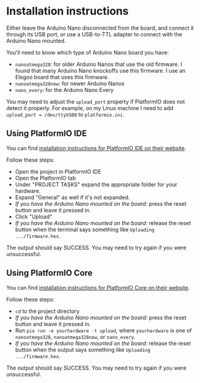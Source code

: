 # Installation instructions

Either leave the Arduino Nano disconnected from the board, and
connect it through its USB port, or use a USB-to-TTL adapter to
connect with the Arduino Nano mounted.

You'll need to know which type of Arduino Nano board you have:

- `nanoatmega328`: for older Arduino Nanos that use the old
  firmware. I found that many Arduino Nano knockoffs use this
  firmware. I use an Elegoo board that uses this firmware.
- `nanoatmega328new`: for newer Arduino Nanos
- `nano_every`: for the Arduino Nano Every

You may need to adjust the `upload_port` property if PlatformIO
does not detect it properly. For example, on my Linux machine I
need to add `upload_port = /dev/ttyUSB0` to `platformio.ini`.

## Using PlatformIO IDE

You can find
[installation instructions for PlatformIO IDE on their website](https://platformio.org/install/ide).

Follow these steps:

- Open the project in PlatformIO IDE
- Open the PlatformIO tab
- Under "PROJECT TASKS" expand the appropriate folder for your
  hardware.
- Expand "General" as well if it's not expanded.
- _If you have the Arduino Nano mounted on the board:_ press the
  reset button and leave it pressed in.
- Click "Upload"
- _If you have the Arduino Nano mounted on the board:_ release
  the reset button when the terminal says something like
  `Uploading .../firmware.hex`.

The output should say SUCCESS. You may need to try again if you
were unsuccessful.

## Using PlatformIO Core

You can find
[installation instructions for PlatformIO Core on their website](https://platformio.org/install/cli).

Follow these steps:

- `cd` to the project directory
- _If you have the Arduino Nano mounted on the board:_ press the
  reset button and leave it pressed in.
- Run `pio run -e yourhardware -t upload`, where `yourhardware`
  is one of `nanoatmega328`, `nanoatmega328new`, or
  `nano_every`.
- _If you have the Arduino Nano mounted on the board:_ release
  the reset button when the output says something like
  `Uploading .../firmware.hex`.

The output should say SUCCESS. You may need to try again if you
were unsuccessful.